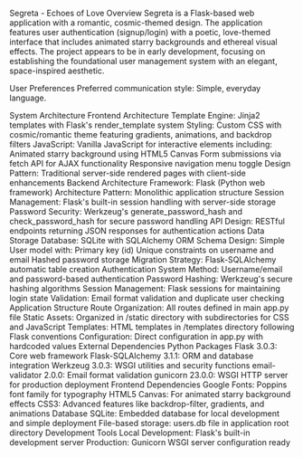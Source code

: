Segreta - Echoes of Love
Overview
Segreta is a Flask-based web application with a romantic, cosmic-themed design. The application features user authentication (signup/login) with a poetic, love-themed interface that includes animated starry backgrounds and ethereal visual effects. The project appears to be in early development, focusing on establishing the foundational user management system with an elegant, space-inspired aesthetic.

User Preferences
Preferred communication style: Simple, everyday language.

System Architecture
Frontend Architecture
Template Engine: Jinja2 templates with Flask's render_template system
Styling: Custom CSS with cosmic/romantic theme featuring gradients, animations, and backdrop filters
JavaScript: Vanilla JavaScript for interactive elements including:
Animated starry background using HTML5 Canvas
Form submissions via fetch API for AJAX functionality
Responsive navigation menu toggle
Design Pattern: Traditional server-side rendered pages with client-side enhancements
Backend Architecture
Framework: Flask (Python web framework)
Architecture Pattern: Monolithic application structure
Session Management: Flask's built-in session handling with server-side storage
Password Security: Werkzeug's generate_password_hash and check_password_hash for secure password handling
API Design: RESTful endpoints returning JSON responses for authentication actions
Data Storage
Database: SQLite with SQLAlchemy ORM
Schema Design: Simple User model with:
Primary key (id)
Unique constraints on username and email
Hashed password storage
Migration Strategy: Flask-SQLAlchemy automatic table creation
Authentication System
Method: Username/email and password-based authentication
Password Hashing: Werkzeug's secure hashing algorithms
Session Management: Flask sessions for maintaining login state
Validation: Email format validation and duplicate user checking
Application Structure
Route Organization: All routes defined in main app.py file
Static Assets: Organized in /static directory with subdirectories for CSS and JavaScript
Templates: HTML templates in /templates directory following Flask conventions
Configuration: Direct configuration in app.py with hardcoded values
External Dependencies
Python Packages
Flask 3.0.3: Core web framework
Flask-SQLAlchemy 3.1.1: ORM and database integration
Werkzeug 3.0.3: WSGI utilities and security functions
email-validator 2.0.0: Email format validation
gunicorn 23.0.0: WSGI HTTP server for production deployment
Frontend Dependencies
Google Fonts: Poppins font family for typography
HTML5 Canvas: For animated starry background effects
CSS3: Advanced features like backdrop-filter, gradients, and animations
Database
SQLite: Embedded database for local development and simple deployment
File-based storage: users.db file in application root directory
Development Tools
Local Development: Flask's built-in development server
Production: Gunicorn WSGI server configuration ready